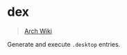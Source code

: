# dex

> [Arch Wiki](https://wiki.archlinux.org/title/desktop_entries)

Generate and execute `.desktop` entries.

